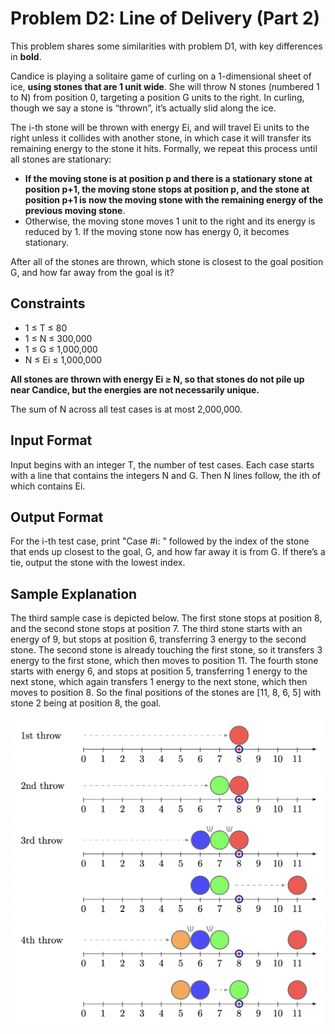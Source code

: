 # Problem D2: Line of Delivery (Part 2)

This problem shares some similarities with problem D1, with key differences in **bold**.

Candice is playing a solitaire game of curling on a 1-dimensional sheet of ice, **using stones that are 1 unit wide**. She will throw N stones (numbered 1 to N) from position 0, targeting a position G units to the right. In curling, though we say a stone is “thrown”, it’s actually slid along the ice.

The i-th stone will be thrown with energy Ei, and will travel Ei units to the right unless it collides with another stone, in which case it will transfer its remaining energy to the stone it hits. Formally, we repeat this process until all stones are stationary:

- **If the moving stone is at position p and there is a stationary stone at position p+1, the moving stone stops at position p, and the stone at position p+1 is now the moving stone with the remaining energy of the previous moving stone**.
- Otherwise, the moving stone moves 1 unit to the right and its energy is reduced by 1. If the moving stone now has energy 0, it becomes stationary.

After all of the stones are thrown, which stone is closest to the goal position G, and how far away from the goal is it?

## Constraints
- 1 ≤ T ≤ 80
- 1 ≤ N ≤ 300,000
- 1 ≤ G ≤ 1,000,000
- N ≤ Ei ≤ 1,000,000

**All stones are thrown with energy Ei ≥ N, so that stones do not pile up near Candice, but the energies are not necessarily unique.**

The sum of N across all test cases is at most 2,000,000.

## Input Format
Input begins with an integer T, the number of test cases. Each case starts with a line that contains the integers N and G. Then N lines follow, the ith of which contains Ei.

## Output Format

For the i-th test case, print "Case #i: " followed by the index of the stone that ends up closest to the goal, G, and how far away it is from G. If there’s a tie, output the stone with the lowest index.

## Sample Explanation

The third sample case is depicted below. The first stone stops at position 8, and the second stone stops at position 7. The third stone starts with an energy of 9, but stops at position 6, transferring 3 energy to the second stone. The second stone is already touching the first stone, so it transfers 3 energy to the first stone, which then moves to position 11. The fourth stone starts with energy 6, and stops at position 5, transferring 1 energy to the next stone, which again transfers 1 energy to the next stone, which then moves to position 8. So the final positions of the stones are [11, 8, 6, 5] with stone 2 being at position 8, the goal.

![line_of_delivery_part_2](line_of_delivery_part_2.png)
